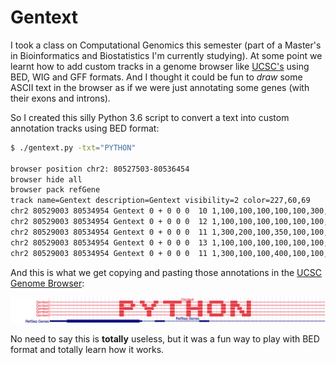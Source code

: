 # Gentext

I took a class on Computational Genomics this semester (part of a Master's in Bioinformatics and Biostatistics I'm currently studying). At some point we learnt how to add custom tracks in a genome browser like [UCSC's](http://genome.cse.ucsc.edu/cgi-bin/hgGateway) using BED, WIG and GFF formats. And I thought it could be fun to _draw_ some ASCII text in the browser as if we were just annotating some genes (with their exons and introns).

So I created this silly Python 3.6 script to convert a text into custom annotation tracks using BED format:

```bash
$ ./gentext.py -txt="PYTHON"

browser position chr2: 80527503-80536454
browser hide all
browser pack refGene
track name=Gentext description=Gentext visibility=2 color=227,60,69
chr2 80529003 80534954 Gentext 0 + 0 0 0  10 1,100,100,100,100,100,300,100,200,1 0,1500,2100,2600,2950,3200,3450,3900,4150,5950
chr2 80529003 80534954 Gentext 0 + 0 0 0  12 1,100,100,100,100,100,100,100,100,100,100,1 0,1500,2100,2600,2950,3200,3400,3700,3900,4100,4250,5950
chr2 80529003 80534954 Gentext 0 + 0 0 0  11 1,300,200,100,350,100,100,100,100,100,1 0,1500,2050,2600,2950,3400,3700,3900,4050,4250,5950
chr2 80529003 80534954 Gentext 0 + 0 0 0  13 1,100,100,100,100,100,100,100,100,100,200,100,1 0,1500,1750,2000,2200,2600,2950,3200,3400,3700,3900,4250,5950
chr2 80529003 80534954 Gentext 0 + 0 0 0  11 1,300,100,100,400,100,100,300,150,100,1 0,1500,1950,2250,2450,2950,3200,3450,3900,4250,5950
```

And this is what we get copying and pasting those annotations in the [UCSC Genome Browser](http://genome.cse.ucsc.edu/cgi-bin/hgGateway):

![Gentext in action](gentext-python.png)

No need to say this is __totally__ useless, but it was a fun way to play with BED format and totally learn how it works.